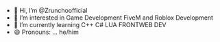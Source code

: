 - 👋 Hi, I’m @Zrunchoofficial
- 👀 I’m interested in Game Development FiveM and Roblox Development
- 🌱 I’m currently learning C++ C# LUA FRONTWEB DEV
- 😄 Pronouns: ... he/him

<!---
Zrunchoofficial/Zrunchoofficial is a ✨ special ✨ repository because its `README.md` (this file) appears on your GitHub profile.
You can click the Preview link to take a look at your changes.
--->
